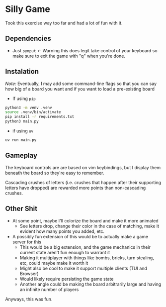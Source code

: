 # Silly Game

Took this exercise way too far and had a lot of fun with it.

## Dependencies
- Just `pynput` <- Warning this does legit take control of your keyboard so make sure to exit the game with "q" when you're done.

## Instalation
*Note:* Eventually, I may add some command-line flags so that you can say how big of a board you want and if you want to load a pre-existing board
- If using `pip`
```bash
python3 -m venv .venv
source .venv/bin/activate
pip install -r requirements.txt
python3 main.py
```
- if using `uv`
```bash
uv run main.py
```

## Gameplay
The keyboard controls are are based on vim keybindings, but I display them beneath the board so they're easy to remember.

Cascading crushes of letters (i.e. crushes that happen after their supporting letters have dropped) are rewarded more points than non-cascading crushes.

## Other Shit
- At some point, maybe I'll colorize the board and make it more animated
    - See letters drop, change their color in the case of matching, make it evident how many points you added, etc.
- A possibly fun extension of this would be to actually make a game server for this
    - This would be a big extension, and the game mechanics in their current state aren't fun enough to warrant it
    - Making it multiplayer with things like bombs, bricks, turn stealing, etc, could maybe make it worth it
    - Might also be cool to make it support multiple clients (TUI and Browser)
    - Would likely require persisting the game state
    - Another angle could be making the board arbitrarily large and having an infinite number of players

Anyways, this was fun.
